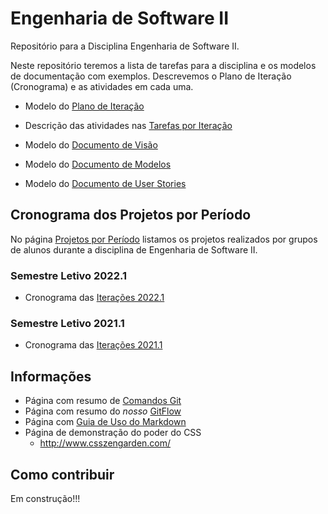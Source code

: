 # Engenharia de Software II

Repositório para a Disciplina Engenharia de Software II.

Neste repositório teremos a lista de tarefas para a disciplina e os modelos de documentação com exemplos. Descrevemos o Plano de Iteração (Cronograma) e as atividades em cada uma.

* Modelo do [Plano de Iteração](docs/doc-iteracao.md)
* Descrição das atividades nas [Tarefas por Iteração](docs/doc-tarefas.md)

* Modelo do [Documento de Visão](docs/doc-visao.md)
* Modelo do [Documento de Modelos](docs/doc-modelos.md)
* Modelo do [Documento de User Stories](docs/doc-userstories.md)

## Cronograma dos Projetos por Período

No página [Projetos por Período](projetos/README.md) listamos os projetos realizados por grupos de alunos durante a disciplina de Engenharia de Software II.

### Semestre Letivo 2022.1
* Cronograma das [Iterações 2022.1](projetos/20221/cronograma.md)

### Semestre Letivo 2021.1
* Cronograma das [Iterações 2021.1](projetos/20211/iteracao.md)

## Informações

* Página com resumo de [Comandos Git](docs/github.md)
* Página com resumo do _nosso_ [GitFlow](docs/doc-gitflow.md)
* Página com [Guia de Uso do Markdown](https://docs.pipz.com/central-de-ajuda/learning-center/guia-basico-de-markdown)
* Página de demonstração do poder do CSS
  * http://www.csszengarden.com/

## Como contribuir

Em construção!!!
